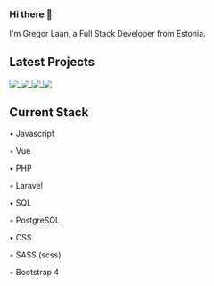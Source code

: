 ### Hi there 👋

I'm Gregor Laan, a Full Stack Developer from Estonia.

## Latest Projects

<a href="https://github.com/gregorlaan/laravel-poll">
  <img align="center" src="https://github-readme-stats.vercel.app/api/pin/?username=gregorlaan&repo=laravel-poll&title_color=ffffff&text_color=c9cacc&icon_color=2bbc8a&bg_color=1d1f21" />
</a>

<a href="https://github.com/gregorlaan/laravel-blog">
  <img align="center" src="https://github-readme-stats.vercel.app/api/pin/?username=gregorlaan&repo=laravel-blog&title_color=ffffff&text_color=c9cacc&icon_color=2bbc8a&bg_color=1d1f21" />
</a>


<a href="https://github.com/gregorlaan/EstonianPasswordGenerator">
  <img align="center" src="https://github-readme-stats.vercel.app/api/pin/?username=gregorlaan&repo=EstonianPasswordGenerator&title_color=ffffff&text_color=c9cacc&icon_color=2bbc8a&bg_color=1d1f21" />
</a>

<a href="https://github.com/gregorlaan/Tax-free-Income-Calculator">
  <img align="center" src="https://github-readme-stats.vercel.app/api/pin/?username=gregorlaan&repo=Tax-free-Income-Calculator&title_color=ffffff&text_color=c9cacc&icon_color=2bbc8a&bg_color=1d1f21" />
</a>

## Current Stack

• Javascript

  ◦ Vue

• PHP

  ◦ Laravel

• SQL

  ◦ PostgreSQL

• CSS

  ◦ SASS (scss)

  ◦ Bootstrap 4
